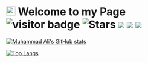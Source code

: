 # [<img src="https://github.com/TheDudeThatCode/TheDudeThatCode/blob/master/Assets/Earth.gif" width="24px">](https://t.me/kmuhammadali) Welcome to my Page <img src="https://visitor-badge.glitch.me/badge?page_id=kamoliddeenov&color=blue" alt="visitor badge"/> <img src="https://img.shields.io/github/stars/kamoliddeenov?label=Stars" alt="Stars"> <a href="https://github.com/kamoliddeenov/"><img src="https://img.shields.io/github/followers/kamoliddeenov?style=flat-square?color=%234CC61E&label=Followers%20"/></a> <img src="https://img.shields.io/badge/Lives-Uzbekistan-blue" /></a> <a href="https://t.me/kmuhammadali"><img src="https://img.shields.io/badge/Telegram-FFFFFF?style=flat&logo=telegram&logoColor=black"/>



[![Muhammad Ali's GitHub stats](https://github-readme-stats.vercel.app/api?username=kamoliddeenov&show_icons=true&theme=nightowl)](https://github.com/kamoliddeenov/) 

[![Top Langs](https://github-readme-stats.vercel.app/api/top-langs/?username=kamoliddeenov&layout=compact&theme=nightowl)](https://github.com/kamoliddeenov/)
